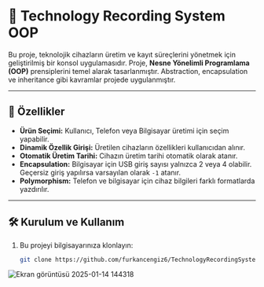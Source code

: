 # 📘 Technology Recording System OOP

Bu proje, teknolojik cihazların üretim ve kayıt süreçlerini yönetmek için geliştirilmiş bir konsol uygulamasıdır. Proje, **Nesne Yönelimli Programlama (OOP)** prensiplerini temel alarak tasarlanmıştır. Abstraction, encapsulation ve inheritance gibi kavramlar projede uygulanmıştır.

---

## 🚀 Özellikler

- **Ürün Seçimi:** Kullanıcı, Telefon veya Bilgisayar üretimi için seçim yapabilir.
- **Dinamik Özellik Girişi:** Üretilen cihazların özellikleri kullanıcıdan alınır.
- **Otomatik Üretim Tarihi:** Cihazın üretim tarihi otomatik olarak atanır.
- **Encapsulation:** Bilgisayar için USB giriş sayısı yalnızca 2 veya 4 olabilir. Geçersiz giriş yapılırsa varsayılan olarak `-1` atanır.
- **Polymorphism:** Telefon ve bilgisayar için cihaz bilgileri farklı formatlarda yazdırılır.

---

## 🛠️ Kurulum ve Kullanım

1. Bu projeyi bilgisayarınıza klonlayın:
   ```bash
   git clone https://github.com/furkancengiz6/TechnologyRecordingSystemOOP.git

   
![Ekran görüntüsü 2025-01-14 144318](https://github.com/user-attachments/assets/4ced2f18-3f36-4865-b829-5529aa334fe0)
